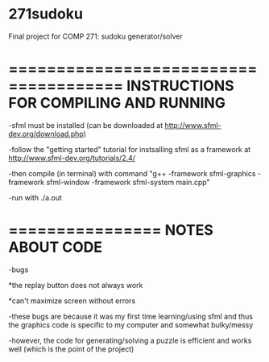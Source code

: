 # 271sudoku
Final project for COMP 271: sudoku generator/solver

======================================
INSTRUCTIONS FOR COMPILING AND RUNNING
======================================

-sfml must be installed (can be downloaded at http://www.sfml-dev.org/download.php)

-follow the "getting started" tutorial for instsalling sfml as a framework at http://www.sfml-dev.org/tutorials/2.4/

-then compile (in terminal) with command "g++ -framework sfml-graphics -framework sfml-window -framework sfml-system main.cpp"

-run with ./a.out

================
NOTES ABOUT CODE
================

-bugs

  *the replay button does not always work

  *can't maximize screen without errors

-these bugs are because it was my first time learning/using sfml and thus the graphics code is specific to my computer and somewhat bulky/messy 

-however, the code for generating/solving a puzzle is efficient and works well (which is the point of the project)